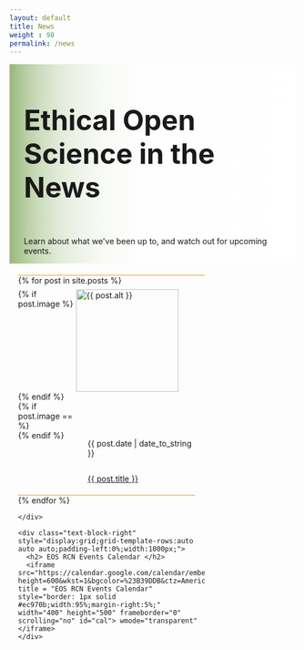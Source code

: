 ```yaml
---
layout: default
title: News
weight : 98
permalink: /news
---
```

<style>
#cal {
  position: relative;
  z-index: 0;
  }
h1#heading-left {
  font-size:40px;
  }
  
#posts-calendar {
  grid-template-columns:66.666% 33.3333%;
  }
@media print,screen and (max-width:620px) {
  #cal {
    width:200px;
  }
  #heading-left {
   padding-top:0px;
   padding-bottom:0px;
   align-content:space-between;
  }
  h1#heading-left {
   font-size:33px;
  }
  #posts-calendar {
  grid-template-columns:repeat(auto-fit, minmax(200px, 1fr));
  }
 }
  
  #cap {
  display:none;
  background-color: #fff;
  position: absolute;
  max-width:180px;
  border: 1px solid #ec970b;
  padding: 1%;
  margin-left: 2%;
  width:86%;
  z-index:10000;
  }
  
  #notes:hover #cap {
  display:block;
  }
</style>


<div class="text-block-right" style="display:grid;background-image:linear-gradient(to left, #fff, 90%, #97b779);padding:0;margin-right:0;width:100%;" id="headingblock">
   <div class="text-block-right" style="display:grid;grid-template-rows:auto auto;background-color:transparent;padding-left:5%;align-content:center;width:95%;" id="heading-left">
      <h1 style="align-self:start;font-size:calc(20px + 3vw);">Ethical Open Science in the News</h1>
      <p style="align-self:start;padding-top:10px;" id="describe">Learn about what we've been up to, and watch out for upcoming events.</p>
    </div>
  <!--  <div class="text-block-right" style="background-color:transparent;padding-left:0;float:right;justify-self:end;max-width:460px; margin-right:5%; margin-left: 5%; width: 90%;" id="heading-image">
      <figure id="notes">
        <img src="./images/akwesasne_notes_1978.png" alt="notes" style="width=100%;border: 1px solid #ec970b;">
        <figcaption id="cap">Excerpt from a book review written by Gary Snyder in the Spring 1978 issue of Akwesasne Notes. Akwesasne Notes, “Akwesasne Notes vol. 10 no. 1,” 
          American Indian Digital History Project, accessed June 12, 2023, http://www.aidhp.com/items/show/48.</figcaption>
      </figure>
    </div> -->
  </div>

<div class="text-block-right" style="display:flex;flex-direction:row; flex-wrap:wrap;padding-left:3%;width:97%;" id="posts-calendar">
    <div class="text-block-right" style="display:grid;grid-template-rows:auto auto;padding-left:0%;width:67%;align-content:start;padding-top:0px;margin-top:20px;border-top: 1px solid #ec970b;min-width:293px;">
      {% for post in site.posts %}
      <div class="text-block-right" style="display:grid; grid-template-columns: auto auto; justify-content: start; border-bottom: 1px solid #ec970b;width:95%;padding-top:2%;padding-bottom:2%;">
          {% if post.image %} 
            <img src={{ post.image }} width="180vw" alt="{{ post.alt }}" style="max-width:500px;">
          {% endif %}
          {% if post.image == %}
            <div class="test" style="width:180px;">
              <!-- <p style="">empty</p> -->
            </div>
          {% endif %}
        <div style="display:grid;grid-template-rows: auto auto;padding-left:20px;align-content:start">
        <p style="font-size:14px;">{{ post.date | date_to_string }}</p>
        <p><a href="{{ post.url | relative_url }}">{{ post.title }}</a></p>
         </div>
      </div>
{% endfor %}
      
    </div>

    <div class="text-block-right" style="display:grid;grid-template-rows:auto auto auto;padding-left:0%;width:1000px;">
      <h2> EOS RCN Events Calendar </h2>
      <iframe src="https://calendar.google.com/calendar/embed?height=600&wkst=1&bgcolor=%23B39DDB&ctz=America%2FChicago&title=Upcoming%20EOS%20RCN%20Events&src=Y2U1NzRhZTM5Y2JhOTMyNDIyZDAzNjA1MzFlZDE1OGI0ZmQ4MjdiMDY1YmE3Yjk1YjMxNTk1MWVjYTYwNDVlOEBncm91cC5jYWxlbmRhci5nb29nbGUuY29t&color=%23EC970B" title = "EOS RCN Events Calendar" style="border: 1px solid #ec970b;width:95%;margin-right:5%;" width="400" height="500" frameborder="0" scrolling="no" id="cal"> wmode="transparent" </iframe>
    </div>
</div>
